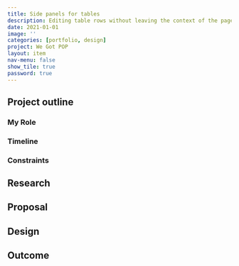 ```yaml
---
title: Side panels for tables
description: Editing table rows without leaving the context of the page
date: 2021-01-01
image: ''
categories: [portfolio, design]
project: We Got POP
layout: item
nav-menu: false
show_tile: true
password: true
---
```


## Project outline

### My Role

### Timeline

### Constraints


## Research

## Proposal

## Design

## Outcome
